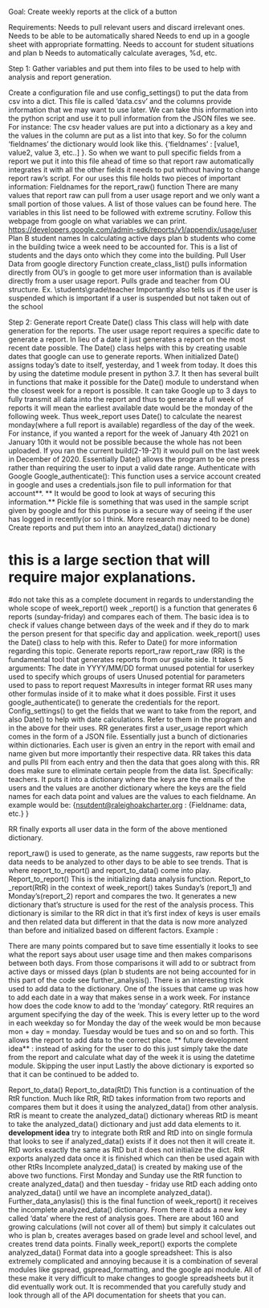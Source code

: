 Goal: Create weekly reports at the click of a button

Requirements:
	Needs to pull relevant users and discard irrelevant ones. 
	Needs to be able to be automatically shared
	Needs to end up in a google sheet with appropriate formatting. 
	Needs to account for student situations and plan b
	Needs to automatically calculate averages, %d, etc. 


Step 1: Gather variables and put them into files to be used to help with analysis and report generation.  

Create a configuration file and use config_settings() to put the data from csv into a dict. 
This file is called ‘data.csv’ and the columns provide information that we may want to use later. We can take this information into the python script and use it to pull information from the JSON files we see. 
For instance: The csv header values are put into a dictionary as a key and the values in the column are put as a list into that key. So for the column ‘fieldnames’ the dictionary would look like this. {‘fieldnames’ : [value1, value2, value 3, etc..] }. So when we want to pull specific fields from a report we put it into this file ahead of time so that report raw automatically integrates it with all the other fields it needs to put without having to change report raw’s script. 
For our uses this file holds two pieces of important information:
Fieldnames for the report_raw() function
There are many values that report raw can pull from a user usage report and we only want a small portion of those values. A list of those values can be found here. 
The variables in this list need to be followed with extreme scrutiny. Follow this webpage from google on what variables we can print. https://developers.google.com/admin-sdk/reports/v1/appendix/usage/user
Plan B student names
In calculating active days plan b students who come in the building twice a week need to be accounted for. This is a list of students and the days onto which they come into the building. 
Pull User Data from google directory
Function create_class_list() pulls information directly from OU’s in google to get more user information than is available directly from a user usage report. 
Pulls grade and teacher from OU structure. Ex. \students\grade\teacher
Importantly also tells us if the user is suspended which is important if a user is suspended but not taken out of the school
		


Step 2:  Generate report
Create Date() class
This class will help with date generation for the reports. The user usage report requires a specific date to generate a report. In lieu of a date it just generates a report on the most recent date possible. The Date() class helps with this by creating usable dates that google can use to generate reports. 
When initialized Date() assigns today’s date to itself, yesterday, and 1 week from today. It does this by using the datetime module present in python 3.7. 
It then has several built in functions that make it possible for the Date() module to understand when the closest week for a report is possible. It can take Google up to 3 days to fully transmit all data into the report and thus to generate a full week of reports it will mean the earliest available date would be the monday of the following week. Thus week_report uses Date() to calculate the nearest monday(where a full report is available) regardless of the day of the week. For instance, if you wanted a report for the week of January 4th 2021 on January 10th  it would not be possible because the whole has not been uploaded. If you ran the current build(2-19-21) it would pull on the last week in December of 2020. Essentially Date() allows the program to be one press rather than requiring the user to input a valid date range. 
Authenticate with Google
Google_authenticate(): This function uses a service account created in google and uses a credentials.json file to pull information for that account**. 
** It would be good to look at ways of securing this information.** 
Pickle file is something that was used in the sample script given by google and for this purpose is a secure way of seeing if the user has logged in recently(or so I think. More research may need to be done)
Create reports and put them into an anaylzed_data() dictionary
# this is a large section that will require major explanations. 
#do not take this as a complete document in regards to understanding the whole scope of week_report()
week _report() is a function that generates 6 reports (sunday-friday) and compares each of them. The basic idea is to check if values change between days of the week and if they do to mark the person present for that specific day and application. week_report() uses the Date() class to help with this. Refer to Date() for more information regarding this topic. 
Generate reports
report_raw 
report_raw (RR) is the fundamental tool that generates reports from our gsuite side. It takes 5 arguments: 
The date in YYYY/MM/DD format
unused  potential for userkey used to specify which groups of users
Unused potential for parameters used to pass to report request
Maxresults in integer format
RR uses many other formulas inside of it to make what it does possible. First it uses google_authenticate() to generate the credentials for the report. Config_settings() to get the fields that we want to take from the report, and also Date() to help with date calculations. Refer to them in the program and in the above for their uses. 
RR generates first a user_usage report which comes in the form of a JSON file. Essentially just a bunch of dictionaries within dictionaries. Each user is given an entry in the report with email and name given but more importantly their respective data. RR takes this data and pulls PII from each entry and then the data that goes along with this. RR does make sure to eliminate certain people                                                  from the data list. Specifically: teachers. It puts it into a dictionary where the keys are the emails of the users and the values are another dictionary where the keys are the field names for each data point and values are the values to each fieldname. An example would be:
{nsutdent@raleighoakcharter.org : {Fieldname: data, etc.} }

RR finally exports all user data in the form of the above mentioned dictionary. 

 	
report_raw() is used to generate, as the name suggests, raw reports but the data needs to be analyzed to other days to be able to see trends. That is where report_to_report()  and report_to_data() come into play.
Report_to_report()
This is the initializing data analysis function. Report_to _report(RtR) in the context of week_report() takes Sunday’s (report_1) and Monday’s(report_2) report and compares the two. It generates a new dictionary that’s structure is used for the rest of the analysis process. This dictionary is similar to the RR dict in that it’s first index of keys is user emails and then related data but different in that the data is now more analyzed than before and initialized based on different factors. Example : 



There are many points compared but to save time essentially it looks to see what the report says about user usage time and then makes comparisons between both days. From those comparisons it will add to or subtract from active days or missed days (plan b students are not being accounted for in this part of the code see further_analysis(). 
There is an interesting trick used to add data to the dictionary. One of the issues that came up was how to add each date in a way that makes sense in a work week. For instance how does the code know to add to the ‘monday’ category. RtR requires an argument specifying the day of the week. This is every letter up to the word in each weekday so for Monday the day of the week would be mon because mon + day = monday. Tuesday would be tues and so on and so forth. This allows the report to add data to the correct place. ** future development idea** : instead of asking for the user to do this just simply take the date from the report and calculate what day of the week it is using the datetime module. Skipping the user input
Lastly the above dictionary is exported so that it can be continued to be added to. 						

Report_to_data()
Report_to_data(RtD) This function is a continuation of the RtR function. Much like RtR, RtD takes information from two reports and compares them but it does it using the analyzed_data() from other analysis. RtR is meant to create the analyzed_data() dictionary whereas RtD is meant to take the analyzed_data() dictionary and just add data elements to it. **development idea** try to integrate both RtR and RtD into on single formula that looks to see if analyzed_data() exists if it does not then it will create it. 
RtD works exactly the same as RtD but it does not initialize the dict. 
RtR exports analyzed data once it is finished which can then be used again with other RtRs 
Incomplete analyzed_data() is created by making use of the above two functions. First Monday and Sunday use the RtR function to create analyzed_data() and then tuesday - friday use RtD each adding onto analyzed_data() until we have an incomplete analyzed_data(). 
Further_data_anylasis() this is the final function of week_report() it receives the incomplete analyzed_data() dictionary. From there it adds a new key called ‘data’ where the rest of analysis goes. There are about 160 and growing calculations (will not cover all of them) but simply it calculates out who is plan b, creates averages based on grade level and school level, and creates trend data points. 
Finally week_report() exports  the complete analyzed_data()
Format data into a google spreadsheet:
This is also extremely complicated and annoying because it is a combination of several modules like gspread, gspread_formatting, and the google api module. All of these make it very difficult to make changes to google spreadsheets but it did eventually work out. It is recommended that you carefully study and look through all of the API documentation for sheets that you can. 
